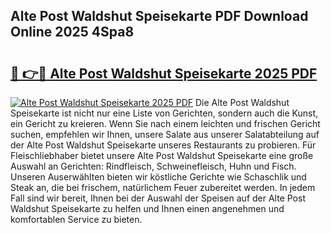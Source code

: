 ## Alte Post Waldshut Speisekarte PDF Download Online 2025 4Spa8

# <h2><a href="http://gcbtrq.nevu.top/?p=Alte+Post+Waldshut+Speisekarte">🔗 👉🔴 Alte Post Waldshut Speisekarte 2025 PDF</a></h2>

[![Alte Post Waldshut Speisekarte 2025 PDF](https://i.imgur.com/dBaPXMq.png)](http://gcbtrq.nevu.top/?p=Alte+Post+Waldshut+Speisekarte)
Die Alte Post Waldshut Speisekarte ist nicht nur eine Liste von Gerichten, sondern auch die Kunst, ein Gericht zu kreieren. Wenn Sie nach einem leichten und frischen Gericht suchen, empfehlen wir Ihnen, unsere Salate aus unserer Salatabteilung auf der Alte Post Waldshut Speisekarte unseres Restaurants zu probieren. Für Fleischliebhaber bietet unsere Alte Post Waldshut Speisekarte eine große Auswahl an Gerichten: Rindfleisch, Schweinefleisch, Huhn und Fisch. Unseren Auserwählten bieten wir köstliche Gerichte wie Schaschlik und Steak an, die bei frischem, natürlichem Feuer zubereitet werden. In jedem Fall sind wir bereit, Ihnen bei der Auswahl der Speisen auf der Alte Post Waldshut Speisekarte zu helfen und Ihnen einen angenehmen und komfortablen Service zu bieten.
